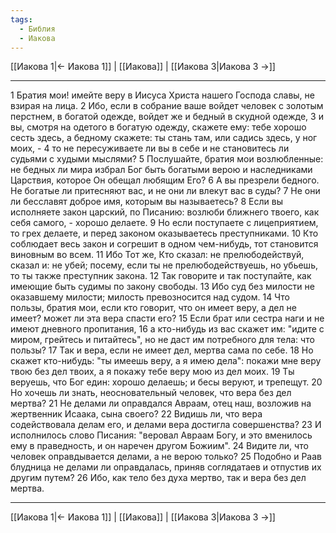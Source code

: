 ```yaml
---
tags:
  - Библия
  - Иакова
---
```

[[Иакова 1|← Иакова 1]] | [[Иакова]] | [[Иакова 3|Иакова 3 →]]

---
1 Братия мои! имейте веру в Иисуса Христа нашего Господа славы, не взирая на лица.
2 Ибо, если в собрание ваше войдет человек с золотым перстнем, в богатой одежде, войдет же и бедный в скудной одежде,
3 и вы, смотря на одетого в богатую одежду, скажете ему: тебе хорошо сесть здесь, а бедному скажете: ты стань там, или садись здесь, у ног моих, -
4 то не пересуживаете ли вы в себе и не становитесь ли судьями с худыми мыслями?
5 Послушайте, братия мои возлюбленные: не бедных ли мира избрал Бог быть богатыми верою и наследниками Царствия, которое Он обещал любящим Его?
6 А вы презрели бедного. Не богатые ли притесняют вас, и не они ли влекут вас в суды?
7 Не они ли бесславят доброе имя, которым вы называетесь?
8 Если вы исполняете закон царский, по Писанию: возлюби ближнего твоего, как себя самого, - хорошо делаете.
9 Но если поступаете с лицеприятием, то грех делаете, и перед законом оказываетесь преступниками.
10 Кто соблюдает весь закон и согрешит в одном чем-нибудь, тот становится виновным во всем.
11 Ибо Тот же, Кто сказал: не прелюбодействуй, сказал и: не убей; посему, если ты не прелюбодействуешь, но убьешь, то ты также преступник закона.
12 Так говорите и так поступайте, как имеющие быть судимы по закону свободы.
13 Ибо суд без милости не оказавшему милости; милость превозносится над судом.
14 Что пользы, братия мои, если кто говорит, что он имеет веру, а дел не имеет? может ли эта вера спасти его?
15 Если брат или сестра наги и не имеют дневного пропитания,
16 а кто-нибудь из вас скажет им: "идите с миром, грейтесь и питайтесь", но не даст им потребного для тела: что пользы?
17 Так и вера, если не имеет дел, мертва сама по себе.
18 Но скажет кто-нибудь: "ты имеешь веру, а я имею дела": покажи мне веру твою без дел твоих, а я покажу тебе веру мою из дел моих.
19 Ты веруешь, что Бог един: хорошо делаешь; и бесы веруют, и трепещут.
20 Но хочешь ли знать, неосновательный человек, что вера без дел мертва?
21 Не делами ли оправдался Авраам, отец наш, возложив на жертвенник Исаака, сына своего?
22 Видишь ли, что вера содействовала делам его, и делами вера достигла совершенства?
23 И исполнилось слово Писания: "веровал Авраам Богу, и это вменилось ему в праведность, и он наречен другом Божиим".
24 Видите ли, что человек оправдывается делами, а не верою только?
25 Подобно и Раав блудница не делами ли оправдалась, приняв соглядатаев и отпустив их другим путем?
26 Ибо, как тело без духа мертво, так и вера без дел мертва.

---
[[Иакова 1|← Иакова 1]] | [[Иакова]] | [[Иакова 3|Иакова 3 →]]